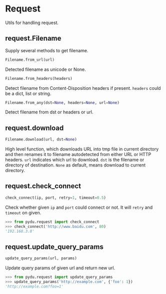 # Request

Utils for handling request.

## request.Filename

Supply several methods to get filename.

```python
Filename.from_url(url)
```

Detected filename as unicode or None.

```python
Filename.from_headers(headers)
```

Detect filename from Content-Disposition headers if present.
`headers` could be a dict, list or string.

```python
Filename.from_any(dst=None, headers=None, url=None)
```

Detect filename from dst or headers or url.


## request.download
```python
Filename.download(url, dst=None)
```

High level function, which downloads URL into tmp file in current
directory and then renames it to filename autodetected from either URL
or HTTP headers.
`url` indicates which url to download.
`dst` is the filename or directory of destination. `None` as default, means
download to current directory.


## request.check_connect
```python
check_connect(ip, port, retry=1, timeout=0.5)
```

Check whether given `ip` and `port` could connect or not.
It will `retry` and `timeout` on given.

```python
>>> from pydu.request import check_connect
>>> check_connect('http://www.baidu.com', 80)
'192.168.3.8'
```


## request.update_query_params
```python
update_query_params(url, params)
```

Update query params of given url and return new url.

```python
>>> from pydu.request import update_query_params
>>> update_query_params('http://example.com', {'foo': 1})
'http://example.com?foo=1'
```

